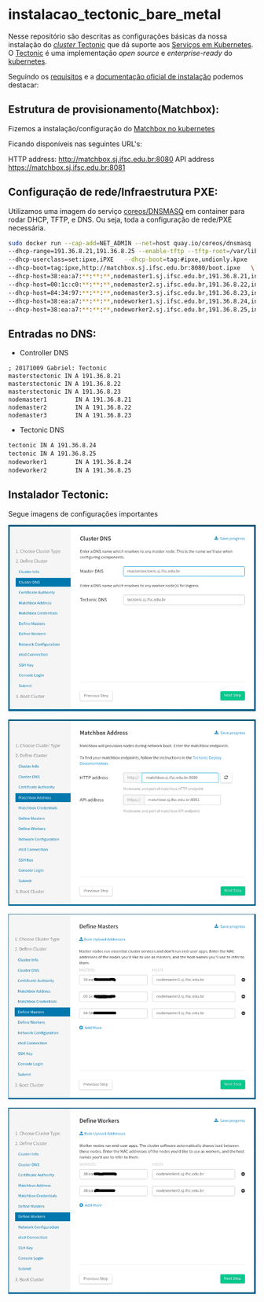 # instalacao_tectonic_bare_metal

Nesse repositório são descritas as configurações básicas da nossa instalação do [_cluster_ Tectonic](https://coreos.com/tectonic/docs/latest/install/bare-metal/) que dá suporte aos [Serviços em Kubernetes](https://github.com/ctic-sje-ifsc/kubernetes). O [Tectonic](https://coreos.com/tectonic) é uma implementação _open source_ e _enterprise-ready_ do [kubernetes](https://kubernetes.io/).

Seguindo os [requisitos](https://coreos.com/tectonic/docs/latest/install/bare-metal/requirements.html) e a [documentação oficial de instalação](https://coreos.com/tectonic/docs/latest/install/bare-metal/) podemos destacar:

## Estrutura de provisionamento(Matchbox):

Fizemos a instalação/configuração do [Matchbox no kubernetes](https://github.com/ctic-sje-ifsc/servicos_kubernetes/tree/master/srv/matchbox)

Ficando disponíveis nas seguintes URL's:

HTTP address: http://matchbox.sj.ifsc.edu.br:8080 
API address https://matchbox.sj.ifsc.edu.br:8081


## Configuração de rede/Infraestrutura PXE:

Utilizamos uma imagem do serviço [coreos/DNSMASQ](https://coreos.com/matchbox/docs/latest/network-setup.html#coreosdnsmasq) em container para rodar DHCP, TFTP, e DNS. Ou seja, toda a configuração de rede/PXE necessária.
```sh
sudo docker run --cap-add=NET_ADMIN --net=host quay.io/coreos/dnsmasq   -d -q   \
--dhcp-range=191.36.8.21,191.36.8.25 --enable-tftp --tftp-root=/var/lib/tftpboot  \
--dhcp-userclass=set:ipxe,iPXE   --dhcp-boot=tag:#ipxe,undionly.kpxe   \
--dhcp-boot=tag:ipxe,http://matchbox.sj.ifsc.edu.br:8080/boot.ipxe   \
--dhcp-host=38:ea:a7:**:**:**,nodemaster1.sj.ifsc.edu.br,191.36.8.21,infinite   \
--dhcp-host=00:1c:c0:**:**:**,nodemaster2.sj.ifsc.edu.br,191.36.8.22,infinite   \
--dhcp-host=84:34:97:**:**:**,nodemaster3.sj.ifsc.edu.br,191.36.8.23,infinite   \
--dhcp-host=38:ea:a7:**:**:**,nodeworker1.sj.ifsc.edu.br,191.36.8.24,infinite   \
--dhcp-host=38:ea:a7:**:**:**,nodeworker2.sj.ifsc.edu.br,191.36.8.25,infinite   --log-queries   --log-dhcp & > /dev/null 
```

## Entradas no DNS:

* Controller DNS
```
; 20171009 Gabriel: Tectonic 
masterstectonic IN A 191.36.8.21 
masterstectonic IN A 191.36.8.22 
masterstectonic IN A 191.36.8.23 
nodemaster1        IN A 191.36.8.21 
nodemaster2        IN A 191.36.8.22 
nodemaster3        IN A 191.36.8.23 
```
* Tectonic DNS
```sh
tectonic IN A 191.36.8.24 
tectonic IN A 191.36.8.25 
nodeworker1        IN A 191.36.8.24 
nodeworker2        IN A 191.36.8.25 
```

## Instalador Tectonic:
Segue imagens de configurações importantes 

![1](docs/1.png)

![2](docs/2.png)

![3](docs/3.png)

![4](docs/4.png)
